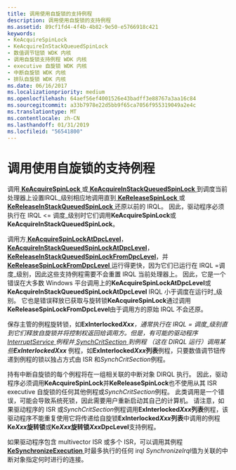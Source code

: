 ```yaml
---
title: 调用使用自旋锁的支持例程
description: 调用使用自旋锁的支持例程
ms.assetid: 89cf1fd4-4f4b-4b82-9e50-e5766918c421
keywords:
- KeAcquireSpinLock
- KeAcquireInStackQueuedSpinLock
- 数值调节钮锁 WDK 内核
- 调用自旋锁支持例程 WDK 内核
- executive 自旋锁 WDK 内核
- 中断自旋锁 WDK 内核
- 排队自旋锁 WDK 内核
ms.date: 06/16/2017
ms.localizationpriority: medium
ms.openlocfilehash: 64aef56ef4001526e43badff3e88767a3aa16c84
ms.sourcegitcommit: a33b7978e22d5bb9f65ca7056f955319049a2e4c
ms.translationtype: MT
ms.contentlocale: zh-CN
ms.lasthandoff: 01/31/2019
ms.locfileid: "56541800"
---
```

# <a name="calling-support-routines-that-use-spin-locks"></a>调用使用自旋锁的支持例程





调用[ **KeAcquireSpinLock** ](https://msdn.microsoft.com/library/windows/hardware/ff551917)或[ **KeAcquireInStackQueuedSpinLock** ](https://msdn.microsoft.com/library/windows/hardware/ff551899)到调度当前处理器上设置IRQL\_级别相应地调用直到[ **KeReleaseSpinLock** ](https://msdn.microsoft.com/library/windows/hardware/ff553145)或[ **KeReleaseInStackQueuedSpinLock** ](https://msdn.microsoft.com/library/windows/hardware/ff553130)还原以前的 IRQL。 因此，驱动程序必须执行在 IRQL &lt;= 调度\_级别时它们调用**KeAcquireSpinLock**或**KeAcquireInStackQueuedSpinLock**。

调用方[ **KeAcquireSpinLockAtDpcLevel**](https://msdn.microsoft.com/library/windows/hardware/ff551921)， [ **KeAcquireInStackQueuedSpinLockAtDpcLevel**](https://msdn.microsoft.com/library/windows/hardware/ff551908)， [ **KeReleaseInStackQueuedSpinLockFromDpcLevel**](https://msdn.microsoft.com/library/windows/hardware/ff553137)，并[ **KeReleaseSpinLockFromDpcLevel** ](https://msdn.microsoft.com/library/windows/hardware/ff553150)运行得更快，因为它们已运行在 IRQL =调度\_级别，因此这些支持例程需要不会重置 IRQL 当前处理器上。 因此，它是一个错误在大多数 Windows 平台调用上的**KeAcquireSpinLockAtDpcLevel**或**KeAcquireInStackQueuedSpinLockAtDpcLevel** IRQL 小于调度在运行时\_级别。 它也是错误释放已获取与旋转锁**KeAcquireSpinLock**通过调用**KeReleaseSpinLockFromDpcLevel**由于调用方的原始 IRQL 不会还原。

保存主管的例程旋转锁，如<strong>ExInterlocked*Xxx</strong><em>，通常执行在 IRQL = 调度\_级别直到它们释放自旋锁并将控制权返回给调用方。但是，有可能的驱动程序[ </em>InterruptService<em> ](<https://msdn.microsoft.com/library/windows/hardware/ff547958>)例程并[ </em>SynchCritSection<em> ](<https://msdn.microsoft.com/library/windows/hardware/ff563928>)到例程 （这在 DIRQL 运行）调用某些**ExInterlocked</em>Xxx*** 例程，如**ExInterlocked*Xxx*列表**例程，只要数值调节钮传递到例程的锁以独占方式由 ISR 和*SynchCritSection*例程。

持有中断自旋锁的每个例程将在一组相关联的中断对象 DIRQL 执行。 因此，驱动程序必须调用**KeAcquireSpinLock**并**KeReleaseSpinLock**也不使用从其 ISR executive 自旋锁的任何其他例程或*SynchCritSection*例程。 此类调用是一个错误，可能会导致系统死锁，因此需要用户重新启动其自己的计算机。 请注意，如果驱动程序的 ISR 或*SynchCritSection*例程调用**ExInterlocked*Xxx*列表**例程，该驱动程序不能重复使用它将传递给自旋锁**ExInterlocked*Xxx*列表**中调用的例程**Ke*Xxx*旋转锁**或**Ke*Xxx*旋转锁*Xxx*DpcLevel**支持例程。

如果驱动程序包含 multivector ISR 或多个 ISR，可以调用其例程[ **KeSynchronizeExecution** ](https://msdn.microsoft.com/library/windows/hardware/ff553302)时最多执行的任何 irql *SynchronizeIrql*值为关联的中断对象指定何时进行的连接。

 

 




